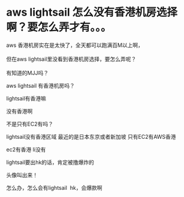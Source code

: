 # aws lightsail 怎么没有香港机房选择啊？要怎么弄才有。。。


aws 香港机房实在是太快了，全天都可以跑满百M以上啊，<br />
<br />
但在aws lightsail里没看到香港机房选择，要怎么弄呢？<br />
<br />
有知道的MJJ吗？

aws lightsail 有香港机房吗？

lightsail有香港嘛<img id="aimg_Dwgg6" onclick="zoom(this, this.src, 0, 0, 0)" class="zoom" src="https://cdn.jsdelivr.net/gh/hishis/forum-master/public/images/patch.gif" onmouseover="img_onmouseoverfunc(this)" onload="thumbImg(this)" border="0" alt="" />

没有香港啊

不是只有EC2有吗？

lightsail没有香港区域 最近的是日本东京或者新加坡 只有EC2有AWS香港

ec2有香港 li没有

lightsail要出hk的话，肯定被撸爆炸的

头像叫出来！

怎么办，怎么会有lightsail&nbsp;&nbsp;hk，会爆款啊
